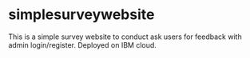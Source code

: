# simplesurveywebsite

This is a simple survey website to conduct ask users for feedback with admin login/register. Deployed on IBM cloud.
